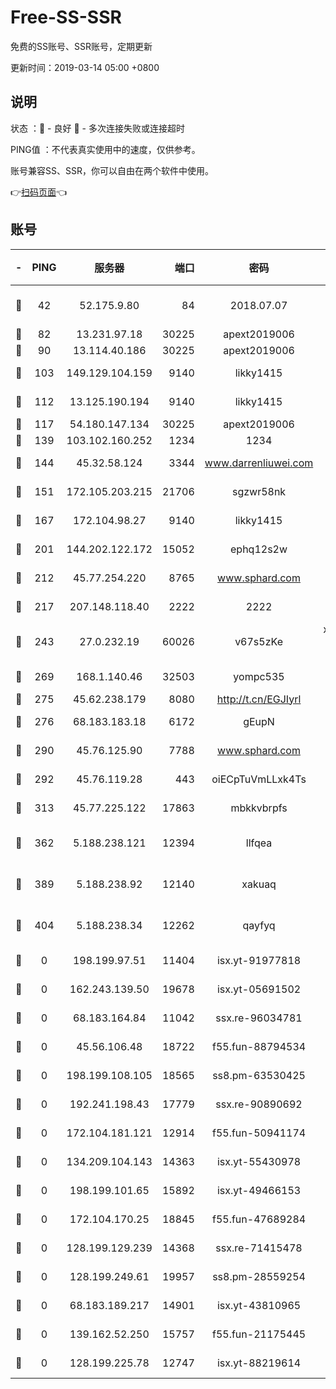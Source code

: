 # Free-SS-SSR

免费的SS账号、SSR账号，定期更新

更新时间：2019-03-14 05:00 +0800

## 说明

状态     ：🙂 - 良好 🙁 - 多次连接失败或连接超时

PING值   ：不代表真实使用中的速度，仅供参考。

账号兼容SS、SSR，你可以自由在两个软件中使用。

👉[扫码页面](https://liesauer.github.io/Free-SS-SSR/)👈

## 账号

|-|PING|服务器|端口|密码|加密方式|区域|
|:----:|:----:|:-----:|-----:|:----:|:----:|:----:|
|🙂|42|52.175.9.80|84|2018.07.07|chacha20-ietf-poly1305|HK|
|🙂|82|13.231.97.18|30225|apext2019006|chacha20|JP|
|🙂|90|13.114.40.186|30225|apext2019006|chacha20|JP|
|🙂|103|149.129.104.159|9140|likky1415|aes-256-cfb|HK|
|🙂|112|13.125.190.194|9140|likky1415|aes-256-cfb|KR|
|🙂|117|54.180.147.134|30225|apext2019006|chacha20|KR|
|🙂|139|103.102.160.252|1234|1234|rc4-md5|JP|
|🙂|144|45.32.58.124|3344|www.darrenliuwei.com|aes-256-cfb|JP|
|🙂|151|172.105.203.215|21706|sgzwr58nk|aes-256-cfb|JP|
|🙂|167|172.104.98.27|9140|likky1415|aes-256-cfb|JP|
|🙂|201|144.202.122.172|15052|ephq12s2w|aes-256-cfb|US|
|🙂|212|45.77.254.220|8765|www.sphard.com|aes-256-cfb|SG|
|🙂|217|207.148.118.40|2222|2222|aes-256-cfb|SG|
|🙂|243|27.0.232.19|60026|v67s5zKe|xchacha20-ietf-poly1305|HK|
|🙂|269|168.1.140.46|32503|yompc535|aes-256-cfb|AU|
|🙂|275|45.62.238.179|8080|http://t.cn/EGJIyrl|rc4-md5|CA|
|🙂|276|68.183.183.18|6172|gEupN|aes-256-cfb|SG|
|🙂|290|45.76.125.90|7788|www.sphard.com|aes-256-cfb|AU|
|🙂|292|45.76.119.28|443|oiECpTuVmLLxk4Ts|aes-256-cfb|AU|
|🙂|313|45.77.225.122|17863|mbkkvbrpfs|aes-256-cfb|GB|
|🙂|362|5.188.238.121|12394|llfqea|chacha20-ietf-poly1305|BR|
|🙂|389|5.188.238.92|12140|xakuaq|chacha20-ietf-poly1305|BR|
|🙂|404|5.188.238.34|12262|qayfyq|chacha20-ietf-poly1305|BR|
|🙁|0|198.199.97.51|11404|isx.yt-91977818|aes-256-cfb|US|
|🙁|0|162.243.139.50|19678|isx.yt-05691502|aes-256-cfb|US|
|🙁|0|68.183.164.84|11042|ssx.re-96034781|aes-256-cfb|US|
|🙁|0|45.56.106.48|18722|f55.fun-88794534|aes-256-cfb|US|
|🙁|0|198.199.108.105|18565|ss8.pm-63530425|aes-256-cfb|US|
|🙁|0|192.241.198.43|17779|ssx.re-90890692|aes-256-cfb|US|
|🙁|0|172.104.181.121|12914|f55.fun-50941174|aes-256-cfb|SG|
|🙁|0|134.209.104.143|14363|isx.yt-55430978|aes-256-cfb|SG|
|🙁|0|198.199.101.65|15892|isx.yt-49466153|aes-256-cfb|US|
|🙁|0|172.104.170.25|18845|f55.fun-47689284|aes-256-cfb|SG|
|🙁|0|128.199.129.239|14368|ssx.re-71415478|aes-256-cfb|SG|
|🙁|0|128.199.249.61|19957|ss8.pm-28559254|aes-256-cfb|SG|
|🙁|0|68.183.189.217|14901|isx.yt-43810965|aes-256-cfb|SG|
|🙁|0|139.162.52.250|15757|f55.fun-21175445|aes-256-cfb|SG|
|🙁|0|128.199.225.78|12747|isx.yt-88219614|aes-256-cfb|SG|
